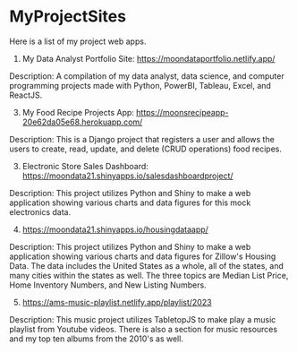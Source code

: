 # MyProjectSites
Here is a list of my project web apps.

1. My Data Analyst Portfolio Site: https://moondataportfolio.netlify.app/

Description: A compilation of my data analyst, data science, and computer programming projects made with Python, PowerBI, Tableau, Excel, and ReactJS.

3. My Food Recipe Projects App: https://moonsrecipeapp-20e62da05e68.herokuapp.com/

Description: This is a Django project that registers a user and allows the users to create, read, update, and delete (CRUD operations) food recipes. 

3. Electronic Store Sales Dashboard: https://moondata21.shinyapps.io/salesdashboardproject/

Description: This project utilizes Python and Shiny to make a web application showing various charts and data figures for this mock electronics data. 

4. https://moondata21.shinyapps.io/housingdataapp/

Description: This project utilizes Python and Shiny to make a web application showing various charts and data figures for Zillow's Housing Data. The data includes the United States as a whole, all of the states, and many cities within the states as well. The three topics are Median List Price, Home Inventory Numbers, and New Listing Numbers.

5. https://ams-music-playlist.netlify.app/playlist/2023

Description: This music project utilizes TabletopJS to make play a music playlist from Youtube videos. There is also a section for music resources and my top ten albums from the 2010's as well. 
